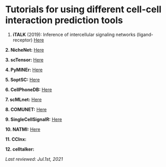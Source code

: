 # Tutorials for using different cell-cell interaction prediction tools

1. **iTALK** (2019): Inference of intercellular signaling networks (ligand-receptor) [Here](https://github.com/mora-lab/cell-cell-interactions/blob/main/interaction-prediction-tools/iTALK.ipynb)

**2. NicheNet:** [Here](https://github.com/mora-lab/cell-cell-interactions/blob/main/interaction-prediction-tools/NicheNet.ipynb)

**3. scTensor:** [Here](https://github.com/mora-lab/cell-cell-interactions/blob/main/interaction-prediction-tools/scTensor.ipynb)

**4. PyMINEr:** [Here](https://github.com/mora-lab/cell-cell-interactions/blob/main/interaction-prediction-tools/PyMINEr.ipynb)

**5. SoptSC:** [Here](https://github.com/mora-lab/cell-cell-interactions/blob/main/interaction-prediction-tools/SoptSC.ipynb)

**6. CellPhoneDB:** [Here](https://github.com/mora-lab/cell-cell-interactions/blob/main/interaction-prediction-tools/CellPhoneDB.ipynb)

**7. scMLnet:** [Here](https://github.com/mora-lab/cell-cell-interactions/blob/main/interaction-prediction-tools/scMLnet.ipynb)

**8. COMUNET:** [Here](https://github.com/mora-lab/cell-cell-interactions/blob/main/interaction-prediction-tools/COMUNET.ipynb)

**9. SingleCellSignalR:** [Here](https://github.com/mora-lab/cell-cell-interactions/blob/main/interaction-prediction-tools/SingleCellSignalR.ipynb)

**10. NATMI:** [Here](https://github.com/mora-lab/cell-cell-interactions/blob/main/interaction-prediction-tools/NATMI.ipynb)

**11. CCInx:**

**12. celltalker:**

*Last reviewed: Jul.1st, 2021*
